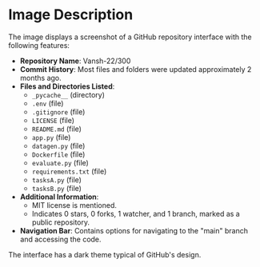 # Image Description

The image displays a screenshot of a GitHub repository interface with the following features:

- **Repository Name**: Vansh-22/300
- **Commit History**: Most files and folders were updated approximately 2 months ago.
- **Files and Directories Listed**:
  - `_pycache__` (directory)
  - `.env` (file)
  - `.gitignore` (file)
  - `LICENSE` (file)
  - `README.md` (file)
  - `app.py` (file)
  - `datagen.py` (file)
  - `Dockerfile` (file)
  - `evaluate.py` (file)
  - `requirements.txt` (file)
  - `tasksA.py` (file)
  - `tasksB.py` (file)
- **Additional Information**:
  - MIT license is mentioned.
  - Indicates 0 stars, 0 forks, 1 watcher, and 1 branch, marked as a public repository.
- **Navigation Bar**: Contains options for navigating to the "main" branch and accessing the code. 

The interface has a dark theme typical of GitHub's design.